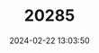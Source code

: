 ---
title: "20285"
category: "Skiffia francesae"
draft: false
date: 2024-02-22 13:03:50
languages:
  Hungarian: ["Fénylőtestű szkiffia"]
  German: ["Goldene Skiffia"]
  Spanish; Castilian: ["Tiro dorado"]
  English: ["Golden Skiffia"]
---
